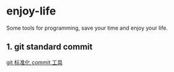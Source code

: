# enjoy-life
Some tools for programming, save your time and enjoy your life.

## 1. git standard commit

[git 标准化 commit 工具](./git/git_std_commit.md)
